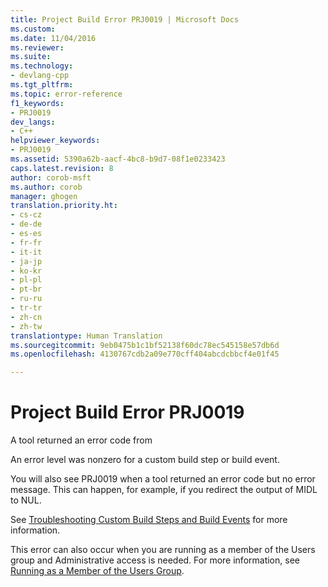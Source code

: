 ```yaml
---
title: Project Build Error PRJ0019 | Microsoft Docs
ms.custom: 
ms.date: 11/04/2016
ms.reviewer: 
ms.suite: 
ms.technology:
- devlang-cpp
ms.tgt_pltfrm: 
ms.topic: error-reference
f1_keywords:
- PRJ0019
dev_langs:
- C++
helpviewer_keywords:
- PRJ0019
ms.assetid: 5390a62b-aacf-4bc8-b9d7-08f1e0233423
caps.latest.revision: 8
author: corob-msft
ms.author: corob
manager: ghogen
translation.priority.ht:
- cs-cz
- de-de
- es-es
- fr-fr
- it-it
- ja-jp
- ko-kr
- pl-pl
- pt-br
- ru-ru
- tr-tr
- zh-cn
- zh-tw
translationtype: Human Translation
ms.sourcegitcommit: 9eb0475b1c1bf52138f60dc78ec545158e57db6d
ms.openlocfilehash: 4130767cdb2a09e770cff404abcdcbbcf4e01f45

---
```

# Project Build Error PRJ0019
A tool returned an error code from  
  
 An error level was nonzero for a custom build step or build event.  
  
 You will also see PRJ0019 when a tool returned an error code but no error message. This can happen, for example, if you redirect the output of MIDL to NUL.  
  
 See [Troubleshooting Custom Build Steps and Build Events](../../ide/troubleshooting-build-customizations.md) for more information.  
  
 This error can also occur when you are running as a member of the Users group and Administrative access is needed. For more information, see [Running as a Member of the Users Group](../../security/running-as-a-member-of-the-users-group.md).


<!--HONumber=Jan17_HO1-->


